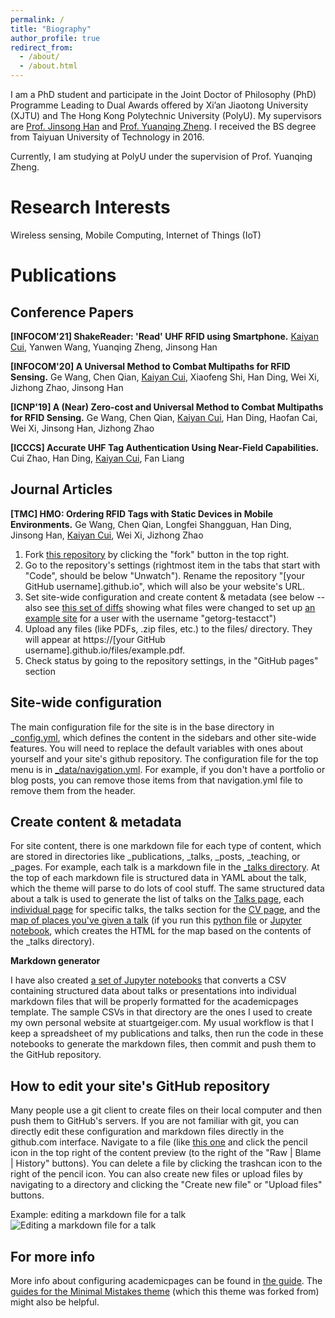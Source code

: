 ```yaml
---
permalink: /
title: "Biography"
author_profile: true
redirect_from: 
  - /about/
  - /about.html
---
```


I am a PhD student and participate in the Joint Doctor of Philosophy (PhD) Programme Leading to Dual Awards offered by Xi’an Jiaotong University (XJTU) and The Hong Kong Polytechnic University (PolyU). My supervisors are [Prof. Jinsong Han](https://person.zju.edu.cn/en/hanjinsong#0) and [Prof. Yuanqing Zheng](https://www4.comp.polyu.edu.hk/~csyqzheng/).  I received the BS degree from Taiyuan University of Technology in 2016. 

Currently, I am studying at PolyU under the supervision of Prof. Yuanqing Zheng.

Research Interests
======
Wireless sensing, Mobile Computing, Internet of Things (IoT)

Publications
======
Conference Papers
------
**[INFOCOM'21] ShakeReader: 'Read' UHF RFID using Smartphone.**
<u>Kaiyan Cui</u>, Yanwen Wang, Yuanqing Zheng, Jinsong Han

**[INFOCOM'20] A Universal Method to Combat Multipaths for RFID Sensing.**
Ge Wang, Chen Qian, <u>Kaiyan Cui</u>, Xiaofeng Shi, Han Ding, Wei Xi, Jizhong Zhao, Jinsong Han

**[ICNP'19] A (Near) Zero-cost and Universal Method to Combat Multipaths for RFID Sensing.**
Ge Wang, Chen Qian, <u>Kaiyan Cui</u>, Han Ding, Haofan Cai, Wei Xi, Jinsong Han, Jizhong Zhao

**[ICCCS] Accurate UHF Tag Authentication Using Near-Field Capabilities.**
Cui Zhao, Han Ding, <u>Kaiyan Cui</u>, Fan Liang

Journal Articles
------
**[TMC] HMO: Ordering RFID Tags with Static Devices in Mobile Environments.**
Ge Wang, Chen Qian, Longfei Shangguan, Han Ding, Jinsong Han, <u>Kaiyan Cui</u>, Wei Xi, Jizhong Zhao


1. Fork [this repository](https://github.com/academicpages/academicpages.github.io) by clicking the "fork" button in the top right. 
1. Go to the repository's settings (rightmost item in the tabs that start with "Code", should be below "Unwatch"). Rename the repository "[your GitHub username].github.io", which will also be your website's URL.
1. Set site-wide configuration and create content & metadata (see below -- also see [this set of diffs](http://archive.is/3TPas) showing what files were changed to set up [an example site](https://getorg-testacct.github.io) for a user with the username "getorg-testacct")
1. Upload any files (like PDFs, .zip files, etc.) to the files/ directory. They will appear at https://[your GitHub username].github.io/files/example.pdf.  
1. Check status by going to the repository settings, in the "GitHub pages" section

Site-wide configuration
------
The main configuration file for the site is in the base directory in [_config.yml](https://github.com/academicpages/academicpages.github.io/blob/master/_config.yml), which defines the content in the sidebars and other site-wide features. You will need to replace the default variables with ones about yourself and your site's github repository. The configuration file for the top menu is in [_data/navigation.yml](https://github.com/academicpages/academicpages.github.io/blob/master/_data/navigation.yml). For example, if you don't have a portfolio or blog posts, you can remove those items from that navigation.yml file to remove them from the header. 

Create content & metadata
------
For site content, there is one markdown file for each type of content, which are stored in directories like _publications, _talks, _posts, _teaching, or _pages. For example, each talk is a markdown file in the [_talks directory](https://github.com/academicpages/academicpages.github.io/tree/master/_talks). At the top of each markdown file is structured data in YAML about the talk, which the theme will parse to do lots of cool stuff. The same structured data about a talk is used to generate the list of talks on the [Talks page](https://academicpages.github.io/talks), each [individual page](https://academicpages.github.io/talks/2012-03-01-talk-1) for specific talks, the talks section for the [CV page](https://academicpages.github.io/cv), and the [map of places you've given a talk](https://academicpages.github.io/talkmap.html) (if you run this [python file](https://github.com/academicpages/academicpages.github.io/blob/master/talkmap.py) or [Jupyter notebook](https://github.com/academicpages/academicpages.github.io/blob/master/talkmap.ipynb), which creates the HTML for the map based on the contents of the _talks directory).

**Markdown generator**

I have also created [a set of Jupyter notebooks](https://github.com/academicpages/academicpages.github.io/tree/master/markdown_generator
) that converts a CSV containing structured data about talks or presentations into individual markdown files that will be properly formatted for the academicpages template. The sample CSVs in that directory are the ones I used to create my own personal website at stuartgeiger.com. My usual workflow is that I keep a spreadsheet of my publications and talks, then run the code in these notebooks to generate the markdown files, then commit and push them to the GitHub repository.

How to edit your site's GitHub repository
------
Many people use a git client to create files on their local computer and then push them to GitHub's servers. If you are not familiar with git, you can directly edit these configuration and markdown files directly in the github.com interface. Navigate to a file (like [this one](https://github.com/academicpages/academicpages.github.io/blob/master/_talks/2012-03-01-talk-1.md) and click the pencil icon in the top right of the content preview (to the right of the "Raw | Blame | History" buttons). You can delete a file by clicking the trashcan icon to the right of the pencil icon. You can also create new files or upload files by navigating to a directory and clicking the "Create new file" or "Upload files" buttons. 

Example: editing a markdown file for a talk
![Editing a markdown file for a talk](/images/editing-talk.png)

For more info
------
More info about configuring academicpages can be found in [the guide](https://academicpages.github.io/markdown/). The [guides for the Minimal Mistakes theme](https://mmistakes.github.io/minimal-mistakes/docs/configuration/) (which this theme was forked from) might also be helpful.
